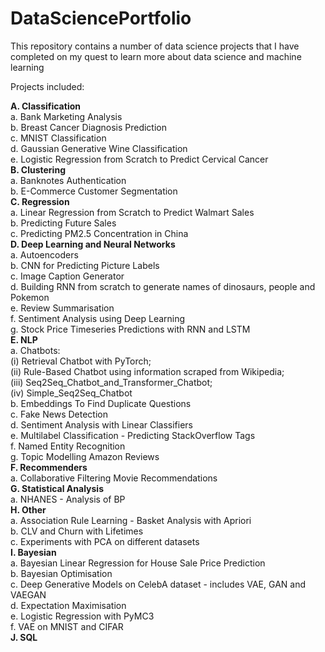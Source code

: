 # DataSciencePortfolio

This repository contains a number of data science projects that I have completed on my quest to learn more about data science and machine learning

Projects included:   

**A. Classification**    
    a. Bank Marketing Analysis      
    b. Breast Cancer Diagnosis Prediction       
    c. MNIST Classification     
    d. Gaussian Generative Wine Classification  
    e. Logistic Regression from Scratch to Predict Cervical Cancer    
**B. Clustering**      
    a. Banknotes Authentication    
    b. E-Commerce Customer Segmentation       
**C. Regression**   
    a. Linear Regression from Scratch to Predict Walmart Sales    
    b. Predicting Future Sales       
    c. Predicting PM2.5 Concentration in China    
**D. Deep Learning and Neural Networks**  
  a. Autoencoders     
  b. CNN for Predicting Picture Labels    
  c. Image Caption Generator    
  d. Building RNN from scratch to generate names of dinosaurs, people and Pokemon      
  e. Review Summarisation   
  f. Sentiment Analysis using Deep Learning       
  g. Stock Price Timeseries Predictions with RNN and LSTM       
**E. NLP**   
  a. Chatbots:         
          (i) Retrieval Chatbot with PyTorch;       
          (ii) Rule-Based Chatbot using information scraped from Wikipedia;      
          (iii) Seq2Seq_Chatbot_and_Transformer_Chatbot;       
          (iv) Simple_Seq2Seq_Chatbot              
  b. Embeddings To Find Duplicate Questions   
  c. Fake News Detection    
  d. Sentiment Analysis with Linear Classifiers    
  e. Multilabel Classification - Predicting StackOverflow Tags    
  f. Named Entity Recognition    
  g. Topic Modelling Amazon Reviews     
**F. Recommenders**    
  a. Collaborative Filtering Movie Recommendations      
**G. Statistical Analysis**    
  a. NHANES - Analysis of BP     
**H. Other**    
  a. Association Rule Learning - Basket Analysis with Apriori  
  b. CLV and Churn with Lifetimes     
  c. Experiments with PCA on different datasets    
**I. Bayesian**     
  a. Bayesian Linear Regression for House Sale Price Prediction    
  b. Bayesian Optimisation    
  c. Deep Generative Models on CelebA dataset - includes VAE, GAN and VAEGAN      
  d. Expectation Maximisation    
  e. Logistic Regression with PyMC3    
  f. VAE on MNIST and CIFAR   
**J. SQL**   
  
